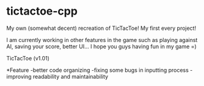 # tictactoe-cpp
My own (somewhat decent) recreation of TicTacToe! My first every project!

I am currently working in other features in the game such as playing against AI, saving your score, better UI...
I hope you guys having fun in my game =)

TicTacToe (v1.01)

*Feature
-better code organizing
-fixing some bugs in inputting process
-improving readability and maintainability
